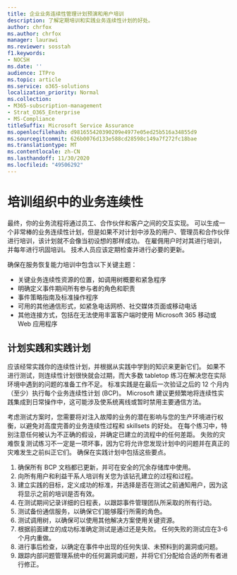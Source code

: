 ```yaml
---
title: 企业业务连续性管理计划预演和用户培训
description: 了解定期培训和实践业务连续性计划的好处。
author: chrfox
ms.author: chrfox
manager: laurawi
ms.reviewer: sosstah
f1.keywords:
- NOCSH
ms.date: ''
audience: ITPro
ms.topic: article
ms.service: o365-solutions
localization_priority: Normal
ms.collection:
- M365-subscription-management
- Strat_O365_Enterprise
- MS-Compliance
titleSuffix: Microsoft Service Assurance
ms.openlocfilehash: d981655420390209e4977e05ed25b516a34855d9
ms.sourcegitcommit: 626b0076d133e588cd28598c149a7f272fc18bae
ms.translationtype: MT
ms.contentlocale: zh-CN
ms.lasthandoff: 11/30/2020
ms.locfileid: "49506292"
---
```

# <a name="train-for-business-continuity-in-your-organization"></a>培训组织中的业务连续性

最终，你的业务流程将通过员工、合作伙伴和客户之间的交互实现。 可以生成一个非常棒的业务连续性计划，但是如果不对计划中涉及的用户、管理员和合作伙伴进行培训，该计划就不会像当初设想的那样成功。 在雇佣用户时对其进行培训，并每年进行巩固培训。 技术人员应该定期检查并进行必要的更新。

确保在服务恢复能力培训中包含以下关键主题：

- 关键业务连续性资源的位置，如调用树概要和紧急程序
- 明确定义事件期间所有参与者的角色和职责
- 事件策略指南及标准操作程序
- 可用的其他通信形式，如紧急电话网桥、社交媒体页面或移动电话
- 其他连接方式，包括在无法使用丰富客户端时使用 Microsoft 365 移动或 Web 应用程序

## <a name="plan-the-exercise-and-exercise-the-plan"></a>计划实践和实践计划

应该经常实践你的连续性计划，并根据从实践中学到的知识来更新它们。 如果不进行测试，则连续性计划很快就会过期，而大多数 tabletop 练习在解决您在实际环境中遇到的问题的准备工作不足。 标准实践是在最后一次验证之后的 12 个月内（至少）执行每个业务连续性计划 (BCP)。 Microsoft 建议更频繁地将连续性实践集成到日常操作中，这可能涉及使系统离线或暂时禁用主要通信方法。  

考虑测试方案时，您需要将对注入故障的业务的潜在影响与您的生产环境进行权衡，以避免对高度完善的业务连续性过程和 skillsets 的好处。
在每个练习中，特别注意任何被认为不正确的假设，并确定已建立的流程中的任何差距。 失败的灾难恢复测试练习不一定是一项坏事，因为它将允许您发现计划中的问题并在真正的灾难发生之前纠正它们。 确保在实践计划中包括这些要点。

1. 确保所有 BCP 文档都已更新，并可在安全的冗余存储库中使用。
2. 向所有用户和利益干系人培训有关您为该钻孔建立的过程和过程。
3. 建立实践的目标，定义成功的标准，并选择是否在测试之前通知用户，因为这将显示之前的培训是否有效。
4. 在测试期间记录详细的日程表，以跟踪事件管理团队所采取的所有行动。
5. 测试备份通信服务，以确保它们能够履行所需的角色。
6. 测试调用树，以确保可以使用其他解决方案使用关键资源。
7. 根据前面建立的成功标准确定测试是通过还是失败。 任何失败的测试应在3-6 个月内重做。
8. 进行事后检查，以确定在事件中出现的任何失误、未预料到的漏洞或问题。
9. 跟踪内部问题管理系统中的任何漏洞或问题，并将它们分配给合适的所有者进行修正。

